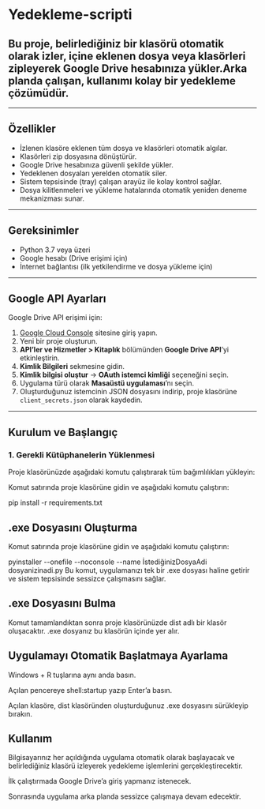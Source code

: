 # Yedekleme-scripti
## Bu proje, belirlediğiniz bir klasörü otomatik olarak izler, içine eklenen dosya veya klasörleri zipleyerek Google Drive hesabınıza yükler.Arka planda çalışan, kullanımı kolay bir yedekleme çözümüdür.

---

## Özellikler

* İzlenen klasöre eklenen tüm dosya ve klasörleri otomatik algılar.  
* Klasörleri zip dosyasına dönüştürür.  
* Google Drive hesabınıza güvenli şekilde yükler.  
* Yedeklenen dosyaları yerelden otomatik siler.  
* Sistem tepsisinde (tray) çalışan arayüz ile kolay kontrol sağlar.  
* Dosya kilitlenmeleri ve yükleme hatalarında otomatik yeniden deneme mekanizması sunar.  

---

## Gereksinimler

* Python 3.7 veya üzeri  
* Google hesabı (Drive erişimi için)  
* İnternet bağlantısı (ilk yetkilendirme ve dosya yükleme için)  

---

## Google API Ayarları

Google Drive API erişimi için:

1. [Google Cloud Console](https://console.cloud.google.com/) sitesine giriş yapın.  
2. Yeni bir proje oluşturun.  
3. **API’ler ve Hizmetler > Kitaplık** bölümünden **Google Drive API**’yi etkinleştirin.  
4. **Kimlik Bilgileri** sekmesine gidin.  
5. **Kimlik bilgisi oluştur** → **OAuth istemci kimliği** seçeneğini seçin.  
6. Uygulama türü olarak **Masaüstü uygulaması**’nı seçin.  
7. Oluşturduğunuz istemcinin JSON dosyasını indirip, proje klasörüne `client_secrets.json` olarak kaydedin.  

---

## Kurulum ve Başlangıç

### 1. Gerekli Kütüphanelerin Yüklenmesi

Proje klasörünüzde aşağıdaki komutu çalıştırarak tüm bağımlılıkları yükleyin:

Komut satırında proje klasörüne gidin ve aşağıdaki komutu çalıştırın:

pip install -r requirements.txt

## .exe Dosyasını Oluşturma
Komut satırında proje klasörüne gidin ve aşağıdaki komutu çalıştırın:

pyinstaller --onefile --noconsole --name İstediğinizDosyaAdi dosyanizinadi.py
Bu komut, uygulamanızı tek bir .exe dosyası haline getirir ve sistem tepsisinde sessizce çalışmasını sağlar.

## .exe Dosyasını Bulma
Komut tamamlandıktan sonra proje klasörünüzde dist adlı bir klasör oluşacaktır. .exe dosyanız bu klasörün içinde yer alır.

## Uygulamayı Otomatik Başlatmaya Ayarlama
Windows + R tuşlarına aynı anda basın.

Açılan pencereye shell:startup yazıp Enter’a basın.

Açılan klasöre, dist klasöründen oluşturduğunuz .exe dosyasını sürükleyip bırakın.

## Kullanım
Bilgisayarınız her açıldığında uygulama otomatik olarak başlayacak ve belirlediğiniz klasörü izleyerek yedekleme işlemlerini gerçekleştirecektir.

İlk çalıştırmada Google Drive’a giriş yapmanız istenecek.

Sonrasında uygulama arka planda sessizce çalışmaya devam edecektir.
